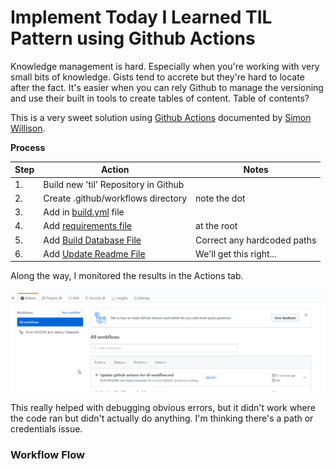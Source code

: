# Implement Today I Learned TIL Pattern using Github Actions 

Knowledge management is hard.  Especially when you're working with very small bits of knowledge.  Gists tend to accrete but they're hard to locate after the fact. It's easier when you can rely Github to manage the versioning and use their built in tools to create tables of content.  Table of contents?

This is a very sweet solution using [Github Actions](https://help.github.com/en/actions/reference/workflow-syntax-for-github-actions) documented by [Simon Willison](https://simonwillison.net/2020/Apr/20/self-rewriting-readme/).

**Process**

| Step  | Action | Notes |
| ----- | ------ | ----- |
| 1.    | Build new 'til' Repository in Github | |
| 2.    | Create .github/workflows directory | note the dot |
| 3.    | Add in [build.yml](/.github/workflows/build.yml) file |  |
| 4.    | Add [requirements file](/requirements.txt) | at the root |
| 5.    | Add [Build Database File](/build_database.py) | Correct any hardcoded paths |
| 6.    | Add [Update Readme File](/update_readme.py)   | We'll get this right... |


Along the way, I monitored the results in the Actions tab.

![Screen shot](/img/2020.04.20.11.19.0001.jpg "Monitor Actions Tab")

This really helped with debugging obvious errors, but it didn't work where the code ran but didn't actually do anything.   I'm thinking there's a path or credentials issue.

### Workflow Flow

